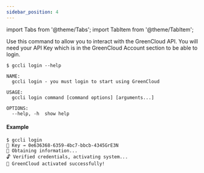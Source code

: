 ```yaml
---
sidebar_position: 4
---
```


import Tabs from '@theme/Tabs';
import TabItem from '@theme/TabItem';

Use this command to allow you to interact with the GreenCloud API. You will need your API Key which is in the GreenCloud Account section to be able to login.

```
$ gccli login --help
```

```
NAME:
  gccli login - you must login to start using GreenCloud

USAGE:
  gccli login command [command options] [arguments...]

OPTIONS:
  --help, -h  show help
```

#### Example
<cliWindow>

```text {1}
$ gccli login 
🔐 Key → 0e636368-6359-4bc7-bbcb-4345GrE3N
📡 Obtaining information...
🔓 Verified credentials, activating system...
🤠 GreenCloud activated successfully!
```

</cliWindow>